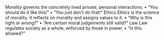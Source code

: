 
Morality governs the concretely lived private, personal interactions.
•
“You should do it like this!”
•
“You just don't do that!”
Ethics
Ethics is the science of morality. It reflects on morality and assigns values to it.
•
“Why is this right or wrong?”
•
“Are certain moral judgements still valid?”
Law
Law regulates society as a whole, enforced by those in power.
•
“Is this allowed?”